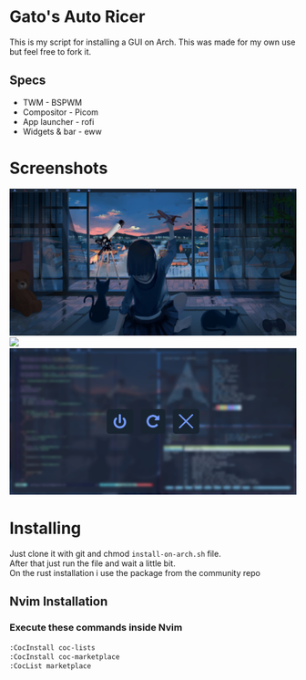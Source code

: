 # Gato's Auto Ricer
This is my script for installing a GUI on Arch. This was made for my own use but feel free to fork it.

## Specs

- TWM - BSPWM
- Compositor - Picom
- App launcher - rofi
- Widgets & bar - eww

# Screenshots
<img src='/screenshots/desktop.png'>
<img src='/screenshots/unixporntypeshit.png'>
<img src='/screenshots/powermenu.png'>

# Installing

Just clone it with git and chmod `install-on-arch.sh` file.  
After that just run the file and wait a little bit.  
On the rust installation i use the package from the community repo

## Nvim Installation
### Execute these commands inside Nvim
    :CocInstall coc-lists  
    :CocInstall coc-marketplace  
    :CocList marketplace 
